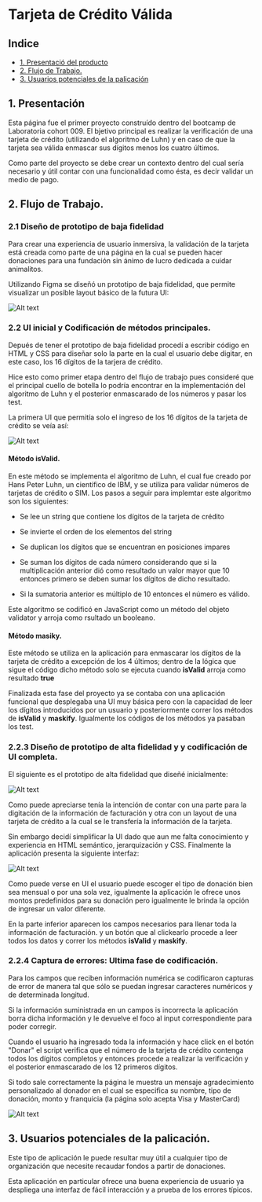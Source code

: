 # Tarjeta de Crédito Válida

## Indice

- [1. Presentació del producto](#1-presentacion)
- [2. Flujo de Trabajo.](#2-flujo-de-trabajo)
- [3. Usuarios potenciales de la palicación](#3-usuarios-potenciales)

## 1. Presentación

Esta página fue el primer proyecto construído dentro del bootcamp de Laboratoria cohort 009. El bjetivo principal es realizar la verificación de una tarjeta de crédito (utilizando el algoritmo de Luhn) y en caso de que la tarjeta sea válida enmascar sus dígitos menos los cuatro últimos.

Como parte del proyecto se debe crear un contexto dentro del cual sería necesario y útil contar con una funcionalidad como ésta, es decir validar un medio de pago.

## 2. Flujo de Trabajo.

### 2.1 Diseño de prototipo de baja fidelidad

Para crear una experiencia de usuario inmersiva, la validación de la tarjeta está creada como parte de una página en la cual se pueden hacer donaciones para una fundación sin ánimo de lucro dedicada a cuidar animalitos.

Utilizando Figma se diseñó un prototipo de baja fidelidad, que permite visualizar un posible layout básico de la futura UI:

![Alt text](<src/images/Prototipo de baja fidelidad.jpg>)

### 2.2 UI inicial y Codificación de métodos principales.

Depués de tener el prototipo de baja fidelidad procedí a escribir código en HTML y CSS para diseñar solo la parte en la cual el usuario debe digitar, en este caso, los 16 dígitos de la tarjera de crédito.

Hice esto como primer etapa dentro del flujo de trabajo pues consideré que el principal cuello de botella lo podría encontrar en la implementación del algoritmo de Luhn y el posterior enmascarado de los números y pasar los test.

La primera UI que permitía solo el ingreso de los 16 dígitos de la tarjeta de crédito se veía así:

![Alt text](src/images/firstUI.png)

#### Método isValid.

En este método se implementa el algoritmo de Luhn, el cual fue creado por Hans Peter Luhn, un científico de IBM, y se utiliza para validar números de tarjetas de crédito o SIM. Los pasos a seguir para implemtar este algoritmo son los siguientes:

- Se lee un string que contiene los dígitos de la tarjeta de crédito
- Se invierte el orden de los elementos del string
- Se duplican los dígitos que se encuentran en posiciones impares

- Se suman los dígitos de cada número considerando que si la multiplicación anterior dió como resultado un valor mayor que 10 entonces primero se deben sumar los dígitos de dicho resultado.

- Si la sumatoria anterior es múltiplo de 10 entonces el número es válido.

Este algoritmo se codificó en JavaScript como un método del objeto validator y arroja como rsultado un booleano.

#### Método masiky.

Este método se utiliza en la aplicación para enmascarar los dígitos de la tarjeta de crédito a excepción de los 4 últimos; dentro de la lógica que sigue el código dicho método solo se ejecuta cuando **isValid** arroja como resultado **true**

Finalizada esta fase del proyecto ya se contaba con una aplicación funcional que desplegaba una UI muy básica pero con la capacidad de leer los dígitos introducidos por un usuario y posteriormente correr los métodos de **isValid** y **maskify**. Igualmente los códigos de los métodos ya pasaban los test.

### 2.2.3 Diseño de prototipo de alta fidelidad y y codificación de UI completa.

El siguiente es el prototipo de alta fidelidad que diseñé inicialmente:

![Alt text](<src/images/Prototipo de alta fidelidad.png>)

Como puede apreciarse tenía la intención de contar con una parte para la digitación de la información de facturación y otra con un layout de una tarjeta de crédito a la cual se le transfería la información de la tarjeta.

Sin embargo decidí simplificar la UI dado que aun me falta conocimiento y experiencia en HTML semántico, jerarquización y CSS. Finalmente la aplicación presenta la siguiente interfaz:

![Alt text](interfaz-ppl.png)

Como puede verse en UI el usuario puede escoger el tipo de donación bien sea mensual o por una sola vez, igualmente la aplicación le ofrece unos montos predefinidos para su donación pero igualmente le brinda la opción de ingresar un valor diferente.

En la parte inferior aparecen los campos necesarios para llenar toda la información de facturación. y un botón que al clickearlo procede a leer todos los datos y correr los métodos **isValid** y **maskify**.

### 2.2.4 Captura de errores: Ultima fase de codificación.

Para los campos que reciben información numérica se codificaron capturas de error de manera tal que sólo se puedan ingresar caracteres numéricos y de determinada longitud.

Si la información suministrada en un campos is incorrecta la aplicación borra dicha información y le devuelve el foco al input correspondiente para poder corregir.

Cuando el usuario ha ingresado toda la información y hace click en el botón "Donar" el script verifica que el número de la tarjeta de crédito contenga todos los dígitos completos y entonces procede a realizar la verificación y el posterior enmascarado de los 12 primeros dígitos.

Si todo sale correctamente la página le muestra un mensaje agradecimiento personalizado al donador en el cual se especifica su nombre, tipo de donación, monto y franquicia (la página solo acepta Visa y MasterCard)

![Alt text](thanksAlert-1.png)

## 3. Usuarios potenciales de la palicación.

Este tipo de aplicación le puede resultar muy útil a cualquier tipo de organización que necesite recaudar fondos a partir de donaciones.

Esta aplicación en particular ofrece una buena experiencia de usuario ya despliega una interfaz de fácil interacción y a prueba de los errores típicos.
